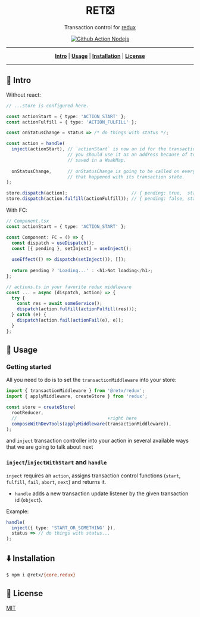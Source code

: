 <h1 align="center">RET❎</h1>
<p align="center">Transaction control for <a href="https://github.com/reduxjs/redux">redux</a></p>

<p align="center">
  <a href="https://github.com/suratu-io/retx/actions?workflow=Node+CI">
    <img
      src="https://github.com/suratu-io/retx/workflows/Node%20CI/badge.svg"
      alt="Github Action Nodejs"
    >
  </a>
</p>

---

<p align="center">
    <strong><a href="#intro">Intro</a></strong>
    |
    <strong><a href="#usage">Usage</a></strong>
    |
    <strong><a href="#installation">Installation</a></strong>
    |
    <strong><a href="#license">License</a></strong>
</p>

---

<h2 id="intro">👋 Intro</h2>

Without react:
```typescript
// ...store is configured here.

const actionStart = { type: 'ACTION_START' };
const actionFulfill = { type: 'ACTION_FULFILL' };

const onStatusChange = status => /* do things with status */;

const action = handle(
  inject(actionStart), // `actionStart` is now an id for the transaction status.
                       // you should use it as an address because of transactions
                       // saved in a WeakMap.
  
  onStatusChange,      // onStatusChange is going to be called on every update
                       // that happened with its transaction state.
);

store.dispatch(action);                        // { pending: true,  state: "pending"   ... }
store.dispatch(action.fulfill(actionFulfill)); // { pending: false, state: "fulfilled" ... }
```

With FC:
```typescript
// Component.tsx
const actionStart = { type: 'ACTION_START' };

const Component: FC = () => {
  const dispatch = useDispatch();
  const [{ pending }, setInject] = useInject();
  
  useEffect(() => dispatch(setInject()), []);
  
  return pending ? 'Loading...' : <h1>Not loading</h1>;
};

// actions.ts in your favorite redux middleware
const ... = async (dispatch, action) => {
  try {
    const res = await someService();
    dispatch(action.fulfill(actionFulfill(res)));
  } catch (e) {
    dispatch(action.fail(actionFail(e), e));
  }
};
```


<h2 id="usage">🔧 Usage</h2>

### Getting started
All you need to do is to set the `transactionMiddleware` into your store:
```typescript
import { transactionMiddleware } from '@retx/redux';
import { applyMiddleware, createStore } from 'redux';

const store = createStore(
  rootReducer,
  //                                  ⬇️right here
  composeWithDevTools(applyMiddleware(transactionMiddleware)),
);
```
and `inject` transaction controller into your action in several available ways
that we are going to talk about next

### `inject`/`injectWithStart` and `handle`
`inject` requires an `action`, assigns transaction control functions
(`start`, `fulfill`, `fail`, `abort`, `next`) and returns it.
+ `handle` adds a new transaction update listener by the given transaction id (`object`).

Example:
```typescript
handle(
  inject({ type: 'START_OR_SOMETHING' }),
  status => // do things with status...
);
```


<h2 id="installation">⬇️ Installation</h2>

```bash
$ npm i @retx/{core,redux}
```


<h2 id="license">🔖 License</h2>

[MIT](LICENSE)
